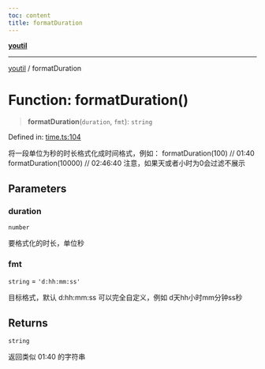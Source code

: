 ```yaml
---
toc: content
title: formatDuration
---
```

[**youtil**](../README.md)

***

[youtil](../globals.md) / formatDuration

# Function: formatDuration()

> **formatDuration**(`duration`, `fmt`): `string`

Defined in: [time.ts:104](https://github.com/sxei/youtil/blob/e9b34c64623618e698ab667bad1efa38ce987ab1/src/time.ts#L104)

将一段单位为秒的时长格式化成时间格式，例如：
formatDuration(100) // 01:40
formatDuration(10000) // 02:46:40
注意，如果天或者小时为0会过滤不展示

## Parameters

### duration

`number`

要格式化的时长，单位秒

### fmt

`string` = `'d:hh:mm:ss'`

目标格式，默认 d:hh:mm:ss 可以完全自定义，例如 d天hh小时mm分钟ss秒

## Returns

`string`

返回类似 01:40 的字符串
